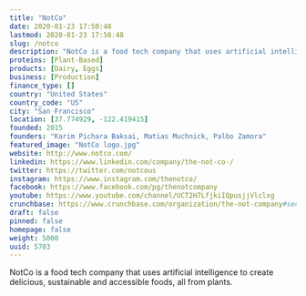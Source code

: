 ```yaml
---
title: "NotCo"
date: 2020-01-23 17:50:48
lastmod: 2020-01-23 17:50:48
slug: /notco
description: "NotCo is a food tech company that uses artificial intelligence to create delicious, sustainable and accessible foods, all from plants."
proteins: [Plant-Based]
products: [Dairy, Eggs]
business: [Production]
finance_type: []
country: "United States"
country_code: "US"
city: "San Francisco"
location: [37.774929, -122.419415]
founded: 2015
founders: "Karim Pichara Baksai, Matias Muchnick, Palbo Zamora"
featured_image: "NotCo logo.jpg"
website: http://www.notco.com/
linkedin: https://www.linkedin.com/company/the-not-co-/
twitter: https://twitter.com/notcous
instagram: https://www.instagram.com/thenotco/
facebook: https://www.facebook.com/pg/thenotcompany
youtube: https://www.youtube.com/channel/UCT2H7LfjkiIQpusjjVlclxg
crunchbase: https://www.crunchbase.com/organization/the-not-company#section-overview
draft: false
pinned: false
homepage: false
weight: 5000
uuid: 5703
---
```

NotCo is a food tech company that uses artificial intelligence to create delicious, sustainable and accessible foods, all from plants.
